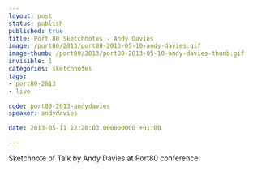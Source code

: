 ```yaml
---
layout: post
status: publish
published: true
title: Port 80 Sketchnotes - Andy Davies
image: /port80/2013/port80-2013-05-10-andy-davies.gif
image-thumb: /port80/2013/port80-2013-05-10-andy-davies-thumb.gif
invisible: 1
categories: sketchnotes
tags:
- port80-2013
- live

code: port80-2013-andydavies
speaker: andydavies

date: 2013-05-11 12:20:03.000000000 +01:00

---
```


Sketchnote of Talk by Andy Davies at Port80 conference
